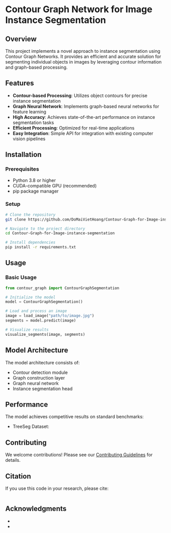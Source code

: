 # Contour Graph Network for Image Instance Segmentation

## Overview

This project implements a novel approach to instance segmentation using Contour Graph Networks. It provides an efficient and accurate solution for segmenting individual objects in images by leveraging contour information and graph-based processing.

## Features

- **Contour-based Processing**: Utilizes object contours for precise instance segmentation
- **Graph Neural Network**: Implements graph-based neural networks for feature learning
- **High Accuracy**: Achieves state-of-the-art performance on instance segmentation tasks
- **Efficient Processing**: Optimized for real-time applications
- **Easy Integration**: Simple API for integration with existing computer vision pipelines

## Installation

### Prerequisites

- Python 3.8 or higher
- CUDA-compatible GPU (recommended)
- pip package manager

### Setup

```bash
# Clone the repository
git clone https://github.com/DoMaiVietHoang/Contour-Graph-for-Image-instance-segmentation.git

# Navigate to the project directory
cd Contour-Graph-for-Image-instance-segmentation

# Install dependencies
pip install -r requirements.txt
```

## Usage

### Basic Usage

```python
from contour_graph import ContourGraphSegmentation

# Initialize the model
model = ContourGraphSegmentation()

# Load and process an image
image = load_image("path/to/image.jpg")
segments = model.predict(image)

# Visualize results
visualize_segments(image, segments)
```



## Model Architecture

The model architecture consists of:
- Contour detection module
- Graph construction layer
- Graph neural network
- Instance segmentation head

## Performance

The model achieves competitive results on standard benchmarks:
- TreeSeg Dataset: 


## Contributing

We welcome contributions! Please see our [Contributing Guidelines](CONTRIBUTING.md) for details.

## Citation

If you use this code in your research, please cite:

```bibtex

```

## Acknowledgments

- 
- 




